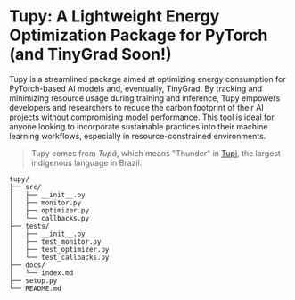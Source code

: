 # Tupy: A Lightweight Energy Optimization Package for PyTorch (and TinyGrad Soon!)

Tupy is a streamlined package aimed at optimizing energy consumption for PyTorch-based AI models and, eventually, TinyGrad. By tracking and minimizing resource usage during training and inference, Tupy empowers developers and researchers to reduce the carbon footprint of their AI projects without compromising model performance. This tool is ideal for anyone looking to incorporate sustainable practices into their machine learning workflows, especially in resource-constrained environments.

> Tupy comes from *Tupã*, which means "Thunder" in [Tupi](https://en.wikipedia.org/wiki/Tupi_language), the largest indigenous language in Brazil.



```
tupy/
├── src/
│   ├── __init__.py
│   ├── monitor.py
│   ├── optimizer.py
│   └── callbacks.py
├── tests/
│   ├── __init__.py
│   ├── test_monitor.py
│   ├── test_optimizer.py
│   └── test_callbacks.py
├── docs/
│   └── index.md
├── setup.py
└── README.md
``` 